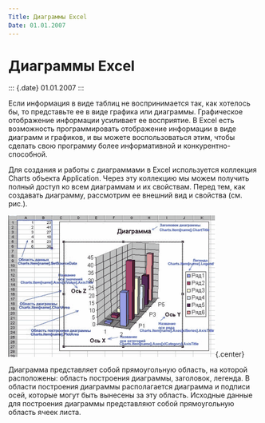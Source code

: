 ```yaml
---
Title: Диаграммы Excel
Date: 01.01.2007
---
```



Диаграммы Excel
===============

::: {.date}
01.01.2007
:::

Если информация в виде таблиц не воспринимается так, как хотелось бы, то
представьте ее в виде графика или диаграммы. Графическое отображение
информации усиливает ее восприятие. В Excel есть возможность
программировать отображение информации в виде диаграмм и графиков, и вы
можете воспользоваться этим, чтобы сделать свою программу более
информативной и конкурентно-способной.

Для создания и работы с диаграммами в Excel используется коллекция
Charts объекта Application. Через эту коллекцию мы можем получить полный
доступ ко всем диаграммам и их свойствам. Перед тем, как создавать
диаграмму, рассмотрим ее внешний вид и свойства (см. рис.).

![clip0072](clip0072.gif){.center}

Диаграмма представляет собой прямоугольную область, на которой
расположены: область построения диаграммы, заголовок, легенда. В области
построения диаграммы располагается диаграмма и подписи осей, которые
могут быть вынесены за эту область. Исходные данные для построения
диаграммы представляют собой прямоугольную область ячеек листа.


<!-- TOC -->

